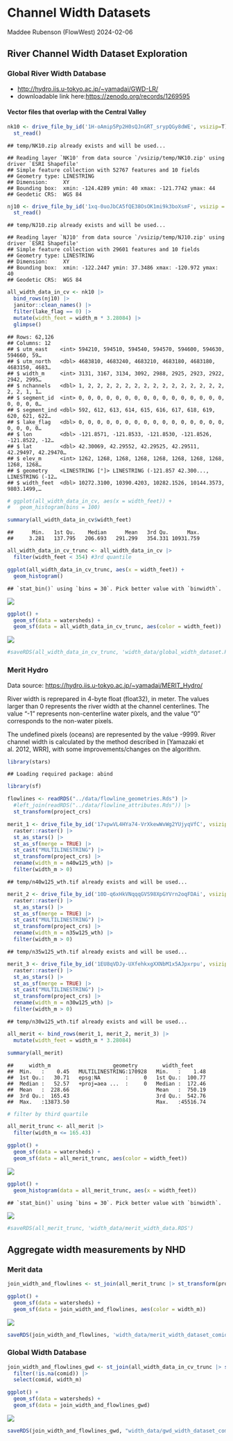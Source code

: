 Channel Width Datasets
================
Maddee Rubenson (FlowWest)
2024-02-06

## River Channel Width Dataset Exploration

### Global River Width Database

- <http://hydro.iis.u-tokyo.ac.jp/~yamadai/GWD-LR/>
- downloadable link here:<https://zenodo.org/records/1269595>

#### Vector files that overlap with the Central Valley

``` r
nk10 <- drive_file_by_id('1H-oAmip5Pp2H0sQJnGRT_srypQGy8dWE', vsizip=T) |>
  st_read()
```

    ## temp/NK10.zip already exists and will be used...

    ## Reading layer `NK10' from data source `/vsizip/temp/NK10.zip' using driver `ESRI Shapefile'
    ## Simple feature collection with 52767 features and 10 fields
    ## Geometry type: LINESTRING
    ## Dimension:     XY
    ## Bounding box:  xmin: -124.4289 ymin: 40 xmax: -121.7742 ymax: 44
    ## Geodetic CRS:  WGS 84

``` r
nj10 <- drive_file_by_id('1xq-0uoJbCA5fQE38OsOK1mi9k3boXsmF', vsizip = T) |> 
  st_read()
```

    ## temp/NJ10.zip already exists and will be used...

    ## Reading layer `NJ10' from data source `/vsizip/temp/NJ10.zip' using driver `ESRI Shapefile'
    ## Simple feature collection with 29601 features and 10 fields
    ## Geometry type: LINESTRING
    ## Dimension:     XY
    ## Bounding box:  xmin: -122.2447 ymin: 37.3486 xmax: -120.972 ymax: 40
    ## Geodetic CRS:  WGS 84

``` r
all_width_data_in_cv <- nk10 |> 
  bind_rows(nj10) |> 
  janitor::clean_names() |> 
  filter(lake_flag == 0) |> 
  mutate(width_feet = width_m * 3.28084) |> 
  glimpse()
```

    ## Rows: 62,126
    ## Columns: 12
    ## $ utm_east    <int> 594210, 594510, 594540, 594570, 594600, 594630, 594660, 59…
    ## $ utm_north   <dbl> 4683810, 4683240, 4683210, 4683180, 4683180, 4683150, 4683…
    ## $ width_m     <int> 3131, 3167, 3134, 3092, 2988, 2925, 2923, 2922, 2942, 2995…
    ## $ nchannels   <dbl> 1, 2, 2, 2, 2, 2, 2, 2, 2, 2, 2, 2, 2, 2, 2, 2, 2, 2, 1, 1…
    ## $ segment_id  <int> 0, 0, 0, 0, 0, 0, 0, 0, 0, 0, 0, 0, 0, 0, 0, 0, 0, 0, 0, 0…
    ## $ segment_ind <dbl> 592, 612, 613, 614, 615, 616, 617, 618, 619, 620, 621, 622…
    ## $ lake_flag   <dbl> 0, 0, 0, 0, 0, 0, 0, 0, 0, 0, 0, 0, 0, 0, 0, 0, 0, 0, 0, 0…
    ## $ lon         <dbl> -121.8571, -121.8533, -121.8530, -121.8526, -121.8522, -12…
    ## $ lat         <dbl> 42.30069, 42.29552, 42.29525, 42.29511, 42.29497, 42.29470…
    ## $ elev_m      <int> 1262, 1268, 1268, 1268, 1268, 1268, 1268, 1268, 1268, 1268…
    ## $ geometry    <LINESTRING [°]> LINESTRING (-121.857 42.300..., LINESTRING (-12…
    ## $ width_feet  <dbl> 10272.3100, 10390.4203, 10282.1526, 10144.3573, 9803.1499,…

``` r
# ggplot(all_width_data_in_cv, aes(x = width_feet)) +
#   geom_histogram(bins = 100)

summary(all_width_data_in_cv$width_feet)
```

    ##      Min.   1st Qu.    Median      Mean   3rd Qu.      Max. 
    ##     3.281   137.795   206.693   291.299   354.331 10931.759

``` r
all_width_data_in_cv_trunc <- all_width_data_in_cv |> 
  filter(width_feet < 354) #3rd quantile 

ggplot(all_width_data_in_cv_trunc, aes(x = width_feet)) +
  geom_histogram()
```

    ## `stat_bin()` using `bins = 30`. Pick better value with `binwidth`.

![](width-datasets-exploration_files/figure-gfm/unnamed-chunk-3-1.png)<!-- -->

``` r
ggplot() +
  geom_sf(data = watersheds) +
  geom_sf(data = all_width_data_in_cv_trunc, aes(color = width_feet))
```

![](width-datasets-exploration_files/figure-gfm/unnamed-chunk-3-2.png)<!-- -->

``` r
#saveRDS(all_width_data_in_cv_trunc, 'width_data/global_width_dataset.RDS')
```

### Merit Hydro

Data source: <https://hydro.iis.u-tokyo.ac.jp/~yamadai/MERIT_Hydro/>

River width is reprepared in 4-byte float (float32), in meter. The
values larger than 0 represents the river width at the channel
centerlines. The value “-1” represents non-centerline water pixels, and
the value “0” corresponds to the non-water pixels.

The undefined pixels (oceans) are represented by the value -9999. River
channel width is calculated by the method described in \[Yamazaki et
al. 2012, WRR\], with some improvements/changes on the algorithm.

``` r
library(stars)
```

    ## Loading required package: abind

``` r
library(sf)

flowlines <- readRDS("../data/flowline_geometries.Rds") |>
  #left_join(readRDS("../data/flowline_attributes.Rds")) |>
  st_transform(project_crs)

merit_1 <- drive_file_by_id('17vpwVL4HYa74-VrXkewWvWg2YUjyqVfC', vsizip = F) |>
  raster::raster() |> 
  st_as_stars() |> 
  st_as_sf(merge = TRUE) |> 
  st_cast("MULTILINESTRING") |> 
  st_transform(project_crs) |> 
  rename(width_m = n40w125_wth) |> 
  filter(width_m > 0)
```

    ## temp/n40w125_wth.tif already exists and will be used...

``` r
merit_2 <- drive_file_by_id('10D-q6xHkVNqqqGVS98XpGYVrn2oqFDAi', vsizip = F) |>
  raster::raster() |> 
  st_as_stars() |> 
  st_as_sf(merge = TRUE) |> 
  st_cast("MULTILINESTRING") |> 
  st_transform(project_crs) |> 
  rename(width_m = n35w125_wth) |> 
  filter(width_m > 0)
```

    ## temp/n35w125_wth.tif already exists and will be used...

``` r
merit_3 <- drive_file_by_id('1EU8qVDJy-UXfehkxgXXNbM1x5AJpxrpu', vsizip = F) |>
  raster::raster() |> 
  st_as_stars() |> 
  st_as_sf(merge = TRUE) |> 
  st_cast("MULTILINESTRING") |> 
  st_transform(project_crs) |> 
  rename(width_m = n30w125_wth) |> 
  filter(width_m > 0)
```

    ## temp/n30w125_wth.tif already exists and will be used...

``` r
all_merit <- bind_rows(merit_1, merit_2, merit_3) |> 
  mutate(width_feet = width_m * 3.28084) 

summary(all_merit)
```

    ##     width_m                    geometry        width_feet      
    ##  Min.   :    0.45   MULTILINESTRING:170928   Min.   :    1.48  
    ##  1st Qu.:   30.71   epsg:NA        :     0   1st Qu.:  100.77  
    ##  Median :   52.57   +proj=aea ...  :     0   Median :  172.46  
    ##  Mean   :  228.66                            Mean   :  750.19  
    ##  3rd Qu.:  165.43                            3rd Qu.:  542.76  
    ##  Max.   :13873.50                            Max.   :45516.74

``` r
# filter by third quartile

all_merit_trunc <- all_merit |> 
  filter(width_m <= 165.43)

ggplot() + 
  geom_sf(data = watersheds) +
  geom_sf(data = all_merit_trunc, aes(color = width_feet))
```

![](width-datasets-exploration_files/figure-gfm/unnamed-chunk-4-1.png)<!-- -->

``` r
ggplot() +
  geom_histogram(data = all_merit_trunc, aes(x = width_feet))
```

    ## `stat_bin()` using `bins = 30`. Pick better value with `binwidth`.

![](width-datasets-exploration_files/figure-gfm/unnamed-chunk-4-2.png)<!-- -->

``` r
#saveRDS(all_merit_trunc, 'width_data/merit_width_data.RDS')
```

## Aggregate width measurements by NHD

### Merit data

``` r
join_width_and_flowlines <- st_join(all_merit_trunc |> st_transform(project_crs), flowlines |> st_zm()) |> filter(!is.na(comid))

ggplot() +
  geom_sf(data = watersheds) + 
  geom_sf(data = join_width_and_flowlines, aes(color = width_m)) 
```

![](width-datasets-exploration_files/figure-gfm/unnamed-chunk-5-1.png)<!-- -->

``` r
saveRDS(join_width_and_flowlines, 'width_data/merit_width_dataset_comid_join.RDS')
```

### Global Width Database

``` r
join_width_and_flowlines_gwd <- st_join(all_width_data_in_cv_trunc |> st_transform(project_crs), flowlines |> st_zm()) |> 
  filter(!is.na(comid)) |> 
  select(comid, width_m)

ggplot() +
  geom_sf(data = watersheds) + 
  geom_sf(data = join_width_and_flowlines_gwd) 
```

![](width-datasets-exploration_files/figure-gfm/unnamed-chunk-6-1.png)<!-- -->

``` r
saveRDS(join_width_and_flowlines_gwd, "width_data/gwd_width_dataset_comid_join.RDS")
```

